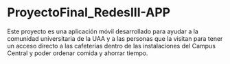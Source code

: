 # ProyectoFinal_RedesIII-APP
Este proyecto es una aplicación móvil desarrollado para ayudar a la comunidad universitaria de la UAA y a las personas que la visitan para tener un acceso directo a las cafeterías dentro de las instalaciones del Campus Central y poder ordenar comida y ahorrar tiempo.
